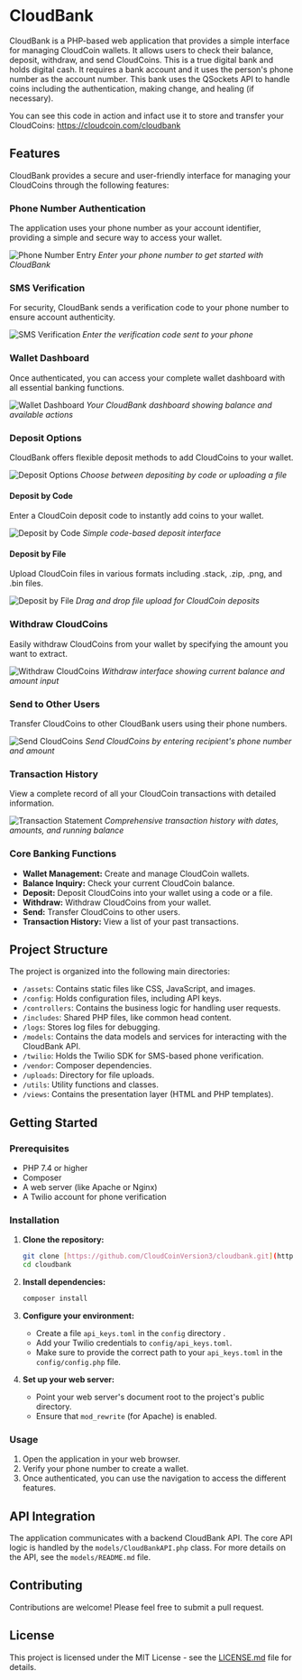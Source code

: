 # CloudBank

CloudBank is a PHP-based web application that provides a simple interface for managing CloudCoin wallets. It allows users to check their balance, deposit, withdraw, and send CloudCoins. This is a true digital bank and holds digital cash. It requires a bank account and it uses the person's phone number as the account number. This bank uses the QSockets API to handle coins including the authentication, making change, and healing (if necessary). 

You can see this code in action and infact use it to store and transfer your CloudCoins: https://cloudcoin.com/cloudbank

## Features

CloudBank provides a secure and user-friendly interface for managing your CloudCoins through the following features:

### Phone Number Authentication
The application uses your phone number as your account identifier, providing a simple and secure way to access your wallet.

![Phone Number Entry](assets/imgs/screenshot-1.png)
*Enter your phone number to get started with CloudBank*

### SMS Verification
For security, CloudBank sends a verification code to your phone number to ensure account authenticity.

![SMS Verification](assets/imgs/screenshot-2.png)
*Enter the verification code sent to your phone*

### Wallet Dashboard
Once authenticated, you can access your complete wallet dashboard with all essential banking functions.

![Wallet Dashboard](assets/imgs/screenshot-3.png)
*Your CloudBank dashboard showing balance and available actions*

### Deposit Options
CloudBank offers flexible deposit methods to add CloudCoins to your wallet.

![Deposit Options](assets/imgs/screenshot-4.png)
*Choose between depositing by code or uploading a file*

#### Deposit by Code
Enter a CloudCoin deposit code to instantly add coins to your wallet.

![Deposit by Code](assets/imgs/screenshot-5.png)
*Simple code-based deposit interface*

#### Deposit by File
Upload CloudCoin files in various formats including .stack, .zip, .png, and .bin files.

![Deposit by File](assets/imgs/screenshot-6.png)
*Drag and drop file upload for CloudCoin deposits*

### Withdraw CloudCoins
Easily withdraw CloudCoins from your wallet by specifying the amount you want to extract.

![Withdraw CloudCoins](assets/imgs/screenshot-7.png)
*Withdraw interface showing current balance and amount input*

### Send to Other Users
Transfer CloudCoins to other CloudBank users using their phone numbers.

![Send CloudCoins](assets/imgs/screenshot-8.png)
*Send CloudCoins by entering recipient's phone number and amount*

### Transaction History
View a complete record of all your CloudCoin transactions with detailed information.

![Transaction Statement](assets/imgs/screenshot-9.png)
*Comprehensive transaction history with dates, amounts, and running balance*

### Core Banking Functions

* **Wallet Management:** Create and manage CloudCoin wallets.
* **Balance Inquiry:** Check your current CloudCoin balance.
* **Deposit:** Deposit CloudCoins into your wallet using a code or a file.
* **Withdraw:** Withdraw CloudCoins from your wallet.
* **Send:** Transfer CloudCoins to other users.
* **Transaction History:** View a list of your past transactions.

## Project Structure

The project is organized into the following main directories:

* `/assets`: Contains static files like CSS, JavaScript, and images.
* `/config`: Holds configuration files, including API keys.
* `/controllers`: Contains the business logic for handling user requests.
* `/includes`: Shared PHP files, like common head content.
* `/logs`: Stores log files for debugging.
* `/models`: Contains the data models and services for interacting with the CloudBank API.
* `/twilio`: Holds the Twilio SDK for SMS-based phone verification.
* `/vendor`: Composer dependencies.
* `/uploads`: Directory for file uploads.
* `/utils`: Utility functions and classes.
* `/views`: Contains the presentation layer (HTML and PHP templates).

## Getting Started

### Prerequisites

* PHP 7.4 or higher
* Composer
* A web server (like Apache or Nginx)
* A Twilio account for phone verification

### Installation

1.  **Clone the repository:**
    ```bash
    git clone [https://github.com/CloudCoinVersion3/cloudbank.git](https://github.com/CloudCoinVersion3/cloudbank.git)
    cd cloudbank
    ```

2.  **Install dependencies:**
    ```bash
    composer install
    ```

3.  **Configure your environment:**
    * Create a file `api_keys.toml` in the `config` directory .
    * Add your Twilio credentials to `config/api_keys.toml`.
    * Make sure to provide the correct path to your `api_keys.toml` in the `config/config.php` file.

4.  **Set up your web server:**
    * Point your web server's document root to the project's public directory.
    * Ensure that `mod_rewrite` (for Apache) is enabled.

### Usage

1.  Open the application in your web browser.
2.  Verify your phone number to create a wallet.
3.  Once authenticated, you can use the navigation to access the different features.

## API Integration

The application communicates with a backend CloudBank API. The core API logic is handled by the `models/CloudBankAPI.php` class. For more details on the API, see the `models/README.md` file.

## Contributing

Contributions are welcome! Please feel free to submit a pull request.

## License

This project is licensed under the MIT License - see the [LICENSE.md](LICENSE.md) file for details.
